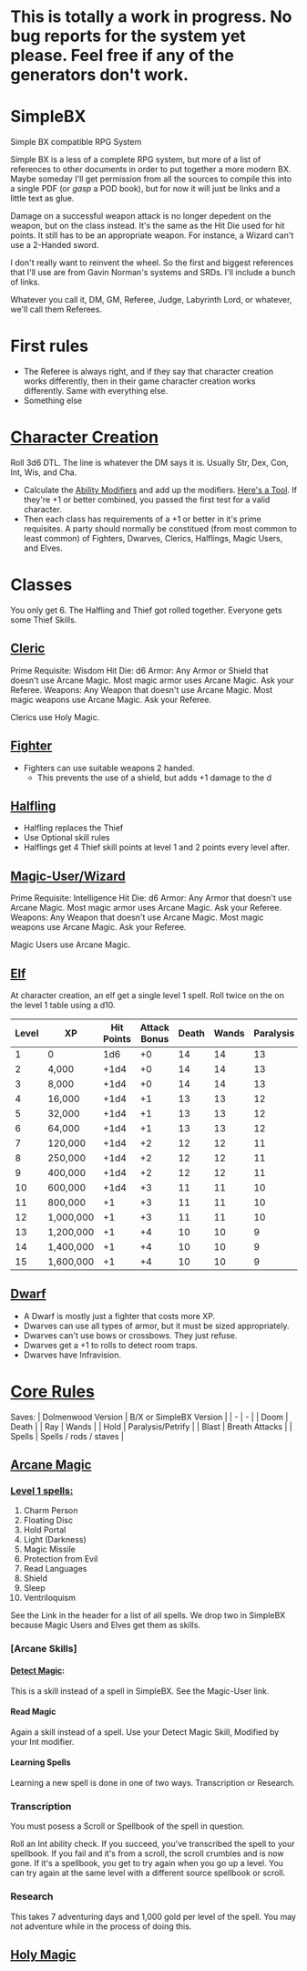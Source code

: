 # This is totally a work in progress.  No bug reports for the system yet please.  Feel free if any of the generators don't work.
# SimpleBX
Simple BX compatible RPG System

Simple BX is a less of a complete RPG system, but more of a list of references to other documents in order to put together a more modern BX.  Maybe someday I'll get permission from all the sources to compile this into a single PDF (or *gasp* a POD book), but for now it will just be links and a little text as glue.

Damage on a successful weapon attack is no longer depedent on the weapon, but on the class instead.  It's the same as the Hit Die used for hit points.  It still has to be an appropriate weapon.  For instance, a Wizard can't use a 2-Handed sword.

I don't really want to reinvent the wheel.  So the first and biggest references that I'll use are from Gavin Norman's systems and SRDs.  I'll include a bunch of links.

Whatever you call it, DM, GM, Referee, Judge, Labyrinth Lord, or whatever, we'll call them Referees.

# First rules
* The Referee is always right, and if they say that character creation works differently, then in their game character creation works differently.  Same with everything else.
* Something else

# [Character Creation]()
Roll 3d6 DTL.  The line is whatever the DM says it is.  Usually Str, Dex, Con, Int, Wis, and Cha.

* Calculate the [Ability Modifiers](https://www.dolmenwood.necroticgnome.com/rules/doku.php?id=ability_scores#ability_modifiers1) and add up the modifiers.  [Here's a Tool](https://bmfrosty.github.io/SimpleBX/).  If they're +1 or better combined, you passed the first test for a valid character.  
* Then each class has requirements of a +1 or better in it's prime requisites.  A party should normally be constitued (from most common to least common) of Fighters, Dwarves, Clerics, Halflings, Magic Users, and Elves. 

# Classes
You only get 6.  The Halfling and Thief got rolled together.  Everyone gets some Thief Skills.

## [Cleric](https://www.dolmenwood.necroticgnome.com/rules/doku.php?id=cleric)
Prime Requisite: Wisdom
Hit Die: d6
Armor: Any Armor or Shield that doesn't use Arcane Magic.  Most magic armor uses Arcane Magic.  Ask your Referee.
Weapons: Any Weapon that doesn't use Arcane Magic.  Most magic weapons use Arcane Magic.  Ask your Referee.

Clerics use Holy Magic.

## [Fighter](https://www.dolmenwood.necroticgnome.com/rules/doku.php?id=fighter)
* Fighters can use suitable weapons 2 handed.
    * This prevents the use of a shield, but adds +1 damage to the d

## [Halfling](https://www.dolmenwood.necroticgnome.com/rules/doku.php?id=thief)
 * Halfling replaces the Thief
 * Use Optional skill rules
 * Halflings get 4 Thief skill points at level 1 and 2 points every level after.
    
## [Magic-User/Wizard](https://www.dolmenwood.necroticgnome.com/rules/doku.php?id=magician)
Prime Requisite: Intelligence
Hit Die: d6
Armor: Any Armor that doesn't use Arcane Magic.  Most magic armor uses Arcane Magic.  Ask your Referee.
Weapons: Any Weapon that doesn't use Arcane Magic.  Most magic weapons use Arcane Magic.  Ask your Referee.

Magic Users use Arcane Magic.


## [Elf]()

At character creation, an elf get a single level 1 spell.  Roll twice on the on the level 1 table using a d10.

| Level | XP | Hit Points | Attack Bonus | Death | Wands | Paralysis | Breath | Spells |
| -     | -  | -          | -            | -     | -     | -         | -      | -      |
| 1 | 0| 1d6| +0| 14| 14| 13| 16| 14|
| 2| 4,000| +1d4| +0| 14| 14| 13| 16| 14|
| 3| 8,000| +1d4| +0| 14| 14| 13| 16| 14|
| 4| 16,000| +1d4| +1| 13| 13| 12| 15| 13|
| 5| 32,000| +1d4| +1| 13| 13| 12| 15| 13|
| 6| 64,000| +1d4| +1| 13| 13| 12| 15| 13|
| 7| 120,000| +1d4| +2| 12| 12| 11| 14| 12|
| 8| 250,000| +1d4| +2| 12| 12| 11| 14| 12|
| 9| 400,000| +1d4| +2| 12| 12| 11| 14| 12|
| 10| 600,000| +1d4| +3| 11| 11| 10| 13| 11|
| 11| 800,000| +1| +3| 11| 11| 10| 13| 11|
| 12| 1,000,000| +1| +3| 11| 11| 10| 13| 11|
| 13| 1,200,000| +1| +4| 10| 10| 9| 12| 10|
| 14| 1,400,000| +1| +4| 10| 10| 9| 12| 10|
| 15| 1,600,000| +1| +4| 10| 10| 9| 12| 10|

## [Dwarf]()
* A Dwarf is mostly just a fighter that costs more XP.
* Dwarves can use all types of armor, but it must be sized appropriately.
* Dwarves can't use bows or crossbows.  They just refuse.
* Dwarves get a +1 to rolls to detect room traps.
* Dwarves have Infravision.


# [Core Rules](https://www.dolmenwood.necroticgnome.com/rules/doku.php?id=core_rules)

Saves:
| Dolmenwood Version | B/X or SimpleBX Version |
| - | - |
| Doom | Death |
| Ray | Wands |
| Hold | Paralysis/Petrify |
| Blast | Breath Attacks |
| Spells | Spells / rods / staves |

## [Arcane Magic]()

### [Level 1 spells:](https://oldschoolessentials.necroticgnome.com/srd/index.php/Magic-User_Spells)

1. Charm Person
2. Floating Disc
3. Hold Portal
4. Light (Darkness)
5. Magic Missile
6. Protection from Evil
7. Read Languages
8. Shield
9. Sleep
10. Ventriloquism

See the Link in the header for a list of all spells.  We drop two in SimpleBX because Magic Users and Elves get them as skills.

### [Arcane Skills]

#### [Detect Magic](https://www.dolmenwood.necroticgnome.com/rules/doku.php?id=magician#magician_skills):

This is a skill instead of a spell in SimpleBX.  See the Magic-User link.

#### Read Magic

Again a skill instead of a spell.  Use your Detect Magic Skill, Modified by your Int modifier.

#### Learning Spells

Learning a new spell is done in one of two ways. Transcription or Research.

### Transcription

You must posess a Scroll or Spellbook of the spell in question.

Roll an Int ability check.  If you succeed, you've transcribed the spell to your spellbook.  If you fail and it's from a scroll, the scroll crumbles and is now gone.  If it's a spellbook, you get to try again when you go up a level.  You can try again at the same level with a different source spellbook or scroll.

### Research

This takes 7 adventuring days and 1,000 gold per level of the spell.  You may not adventure while in the process of doing this.

## [Holy Magic]()
